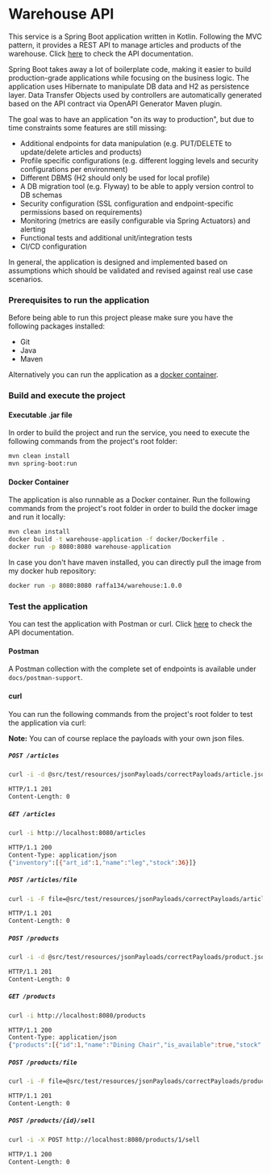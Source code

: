 # Warehouse API

This service is a Spring Boot application written in Kotlin. 
Following the MVC pattern, it provides a REST API to manage articles and products of the warehouse. 
Click [here](https://app.swaggerhub.com/apis/raffa134/warehouse-api/1.0.0) to check the API documentation.

Spring Boot takes away a lot of boilerplate code, making it easier to build production-grade applications while focusing on the business logic.
The application uses Hibernate to manipulate DB data and H2 as persistence layer.
Data Transfer Objects used by controllers are automatically generated based on the API contract via OpenAPI Generator Maven plugin.

The goal was to have an application "on its way to production", but due to time constraints some features are still missing:
* Additional endpoints for data manipulation (e.g. PUT/DELETE to update/delete articles and products)
* Profile specific configurations (e.g. different logging levels and security configurations per environment)
* Different DBMS (H2 should only be used for local profile)
* A DB migration tool (e.g. Flyway) to be able to apply version control to DB schemas
* Security configuration (SSL configuration and endpoint-specific permissions based on requirements)
* Monitoring (metrics are easily configurable via Spring Actuators) and alerting
* Functional tests and additional unit/integration tests
* CI/CD configuration 
 
In general, the application is designed and implemented based on assumptions which should be validated and revised against real use case scenarios.

### Prerequisites to run the application

Before being able to run this project please make sure you have the following packages installed:
- Git
- Java
- Maven

Alternatively you can run the application as a [docker container](#docker-container).

### Build and execute the project

#### Executable .jar file
In order to build the project and run the service, you need to execute the following commands from the project's root folder:

```bash
mvn clean install
mvn spring-boot:run
```

#### Docker Container
The application is also runnable as a Docker container. 
Run the following commands from the project's root folder in order to build the docker image and run it locally:

```bash
mvn clean install
docker build -t warehouse-application -f docker/Dockerfile .
docker run -p 8080:8080 warehouse-application
```

In case you don't have maven installed, you can directly pull the image from my docker hub repository:
```bash
docker run -p 8080:8080 raffa134/warehouse:1.0.0
```

### Test the application
You can test the application with Postman or curl. 
Click [here](https://app.swaggerhub.com/apis/raffa134/warehouse-api/1.0.0) to check the API documentation.

#### Postman
A Postman collection with the complete set of endpoints is available under `docs/postman-support`.

#### curl

You can run the following commands from the project's root folder to test the application via curl:

**Note:** You can of course replace the payloads with your own json files. 

##### `POST /articles`

```bash
curl -i -d @src/test/resources/jsonPayloads/correctPayloads/article.json -H "Content-Type: application/json" -X POST http://localhost:8080/articles

HTTP/1.1 201 
Content-Length: 0
```

##### `GET /articles`

```bash
curl -i http://localhost:8080/articles

HTTP/1.1 200 
Content-Type: application/json
{"inventory":[{"art_id":1,"name":"leg","stock":36}]}
```

##### `POST /articles/file`
```bash
curl -i -F file=@src/test/resources/jsonPayloads/correctPayloads/articlesInventory.json http://localhost:8080/articles/file

HTTP/1.1 201 
Content-Length: 0
```

##### `POST /products`

```bash
curl -i -d @src/test/resources/jsonPayloads/correctPayloads/product.json -H "Content-Type: application/json" -X POST http://localhost:8080/products

HTTP/1.1 201 
Content-Length: 0
```
##### `GET /products`

```bash
curl -i http://localhost:8080/products

HTTP/1.1 200 
Content-Type: application/json
{"products":[{"id":1,"name":"Dining Chair","is_available":true,"stock":4,"contain_articles":[{"art_id":1,"amount_of":4},{"art_id":2,"amount_of":8},{"art_id":3,"amount_of":1}]}]}
```

##### `POST /products/file`
```bash
curl -i -F file=@src/test/resources/jsonPayloads/correctPayloads/productsFile.json http://localhost:8080/products/file

HTTP/1.1 201 
Content-Length: 0
```

##### `POST /products/{id}/sell`
```bash
curl -i -X POST http://localhost:8080/products/1/sell

HTTP/1.1 200 
Content-Length: 0
```